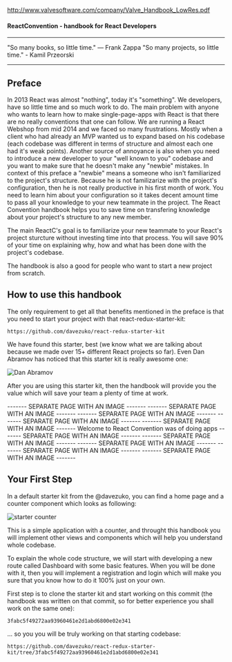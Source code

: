 http://www.valvesoftware.com/company/Valve_Handbook_LowRes.pdf

#### ReactConvention - handbook for React Developers

**** 
"So many books, so little time." ― Frank Zappa
"So many projects, so little time." - Kamil Przeorski
**** 


## Preface

In 2013 React was almost "nothing", today it's "something". We developers, have so little time and so much work to do. The main problem with anyone who wants to learn how to make single-page-apps with React is that there are no really conventions that one can follow. We are running a React Webshop from mid 2014 and we faced so many frustrations. Mostly when a client who had already an MVP wanted us to expand based on his codebase (each codebase was different in terms of structure and almost each one had it's weak points). Another source of annoyance is also when you need to introduce a new developer to your "well known to you" codebase and you want to make sure that he doesn't make any "newbie" mistakes. In context of this preface a "newbie" means a someone who isn't familiarized to the project's structure. Because he is not familizarize with the project's configuration, then he is not really productive in his first month of work. You need to learn him about your configuration so it takes decent amount time to pass all your knowledge to your new teammate in the project. The React Convention handbook helps you to save time on transfering knowledge about your project's structure to any new member. 

The main ReactC's goal is to familiarize your new teammate to your React's project sturcture without investing time into that process. You will save 90% of your time on explaining why, how and what has been done with the project's codebase. 

The handbook is also a good for people who want to start a new project from scratch.



## How to use this handbook

The only requirement to get all that benefits mentioned in the preface is that you need to start your project with that react-redux-starter-kit:
```
https://github.com/davezuko/react-redux-starter-kit
```

We have found this starter, best (we know what we are talking about because we made over 15+ different React projects so far). Even Dan Abramov has noticed that this starter kit is really awesome one:

![Dan Abramov](http://test.przeorski.pl/book/901_dan_abramov.png)

After you are using this starter kit, then the handbook will provide you the value which will save your team a plenty of time at work.



------- SEPARATE PAGE WITH AN IMAGE -------
------- SEPARATE PAGE WITH AN IMAGE -------
------- SEPARATE PAGE WITH AN IMAGE -------
------- SEPARATE PAGE WITH AN IMAGE -------
------- SEPARATE PAGE WITH AN IMAGE -------
Welcome to React Convention was of doing apps
------- SEPARATE PAGE WITH AN IMAGE -------
------- SEPARATE PAGE WITH AN IMAGE -------
------- SEPARATE PAGE WITH AN IMAGE -------
------- SEPARATE PAGE WITH AN IMAGE -------
------- SEPARATE PAGE WITH AN IMAGE -------



## Your First Step

In a default starter kit from the @davezuko, you can find a home page and a counter component which looks as following:

![starter counter](http://test.przeorski.pl/book/902_starter_counter2.png)

This is a simple application with a counter, and throught this handbook you will implement other views and components which will help you understand whole codebase.

To explain the whole code structure, we will start with developing a new route called Dashboard with some basic features. When you will be done with it, then you will implement a registration and login which will make you sure that you know how to do it 100% just on your own.


First step is to clone the starter kit and start working on this commit (the handbook was written on that commit, so for better experience you shall work on the same one):
```
3fabc5f49272aa93960461e2d1abd6800e02e341
```

... so you you will be truly working on that starting codebase:
```
https://github.com/davezuko/react-redux-starter-kit/tree/3fabc5f49272aa93960461e2d1abd6800e02e341
```
















